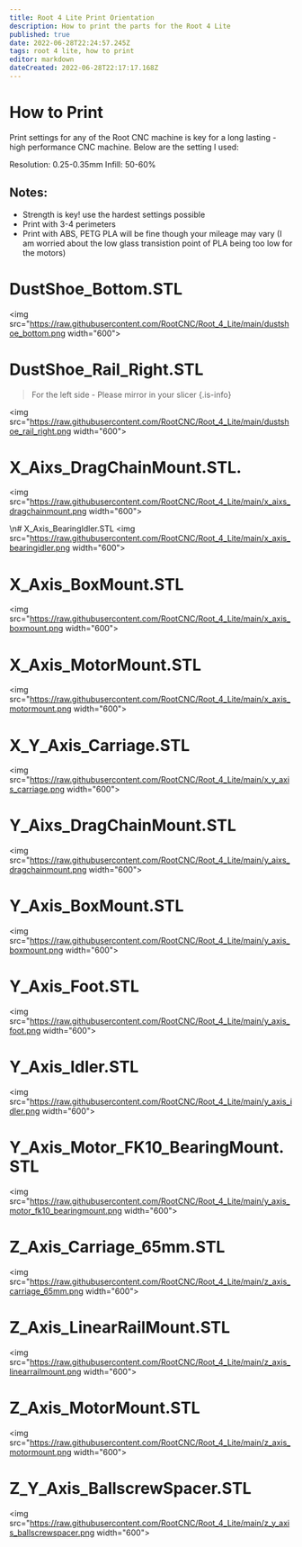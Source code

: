 ```yaml
---
title: Root 4 Lite Print Orientation
description: How to print the parts for the Root 4 Lite 
published: true
date: 2022-06-28T22:24:57.245Z
tags: root 4 lite, how to print
editor: markdown
dateCreated: 2022-06-28T22:17:17.168Z
---
```


# How to Print
Print settings for any of the Root CNC machine is key for a long lasting - high performance CNC machine. Below are the setting I used:

Resolution: 0.25-0.35mm
Infill: 50-60%
## Notes:
- Strength is key! use the hardest settings possible
- Print with 3-4 perimeters
- Print with ABS, PETG PLA will be fine though your mileage may vary (I am worried about the low glass transistion point of PLA being too low for the motors)

# DustShoe_Bottom.STL
<img src="https://raw.githubusercontent.com/RootCNC/Root_4_Lite/main/dustshoe_bottom.png width="600">
# DustShoe_Rail_Right.STL
> For the left side - Please mirror in your slicer
{.is-info}

<img src="https://raw.githubusercontent.com/RootCNC/Root_4_Lite/main/dustshoe_rail_right.png width="600">

# X_Aixs_DragChainMount.STL.
<img src="https://raw.githubusercontent.com/RootCNC/Root_4_Lite/main/x_aixs_dragchainmount.png width="600">

\n# X_Axis_BearingIdler.STL
<img src="https://raw.githubusercontent.com/RootCNC/Root_4_Lite/main/x_axis_bearingidler.png width="600">

# X_Axis_BoxMount.STL
<img src="https://raw.githubusercontent.com/RootCNC/Root_4_Lite/main/x_axis_boxmount.png width="600">

# X_Axis_MotorMount.STL
<img src="https://raw.githubusercontent.com/RootCNC/Root_4_Lite/main/x_axis_motormount.png width="600">

# X_Y_Axis_Carriage.STL
<img src="https://raw.githubusercontent.com/RootCNC/Root_4_Lite/main/x_y_axis_carriage.png width="600">

# Y_Aixs_DragChainMount.STL
<img src="https://raw.githubusercontent.com/RootCNC/Root_4_Lite/main/y_aixs_dragchainmount.png width="600">

# Y_Axis_BoxMount.STL
<img src="https://raw.githubusercontent.com/RootCNC/Root_4_Lite/main/y_axis_boxmount.png width="600">

# Y_Axis_Foot.STL
<img src="https://raw.githubusercontent.com/RootCNC/Root_4_Lite/main/y_axis_foot.png width="600">

# Y_Axis_Idler.STL
<img src="https://raw.githubusercontent.com/RootCNC/Root_4_Lite/main/y_axis_idler.png width="600">

# Y_Axis_Motor_FK10_BearingMount.STL
<img src="https://raw.githubusercontent.com/RootCNC/Root_4_Lite/main/y_axis_motor_fk10_bearingmount.png width="600">

# Z_Axis_Carriage_65mm.STL
<img src="https://raw.githubusercontent.com/RootCNC/Root_4_Lite/main/z_axis_carriage_65mm.png width="600">

# Z_Axis_LinearRailMount.STL
<img src="https://raw.githubusercontent.com/RootCNC/Root_4_Lite/main/z_axis_linearrailmount.png width="600">

# Z_Axis_MotorMount.STL
<img src="https://raw.githubusercontent.com/RootCNC/Root_4_Lite/main/z_axis_motormount.png width="600">

# Z_Y_Axis_BallscrewSpacer.STL
<img src="https://raw.githubusercontent.com/RootCNC/Root_4_Lite/main/z_y_axis_ballscrewspacer.png width="600">
